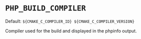 # `PHP_BUILD_COMPILER`

Default: `${CMAKE_C_COMPILER_ID} ${CMAKE_C_COMPILER_VERSION}`

Compiler used for the build and displayed in the phpinfo output.
